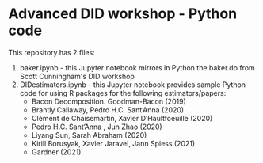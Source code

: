 # Advanced DID workshop - Python code

This repository has 2 files:
1. baker.ipynb - this Jupyter notebook mirrors in Python the baker.do from Scott Cunningham's DID workshop 
2. DIDestimators.ipynb - this Jupyter notebook provides sample Python code for using R packages for the following estimators/papers:
   * Bacon Decomposition. Goodman-Bacon (2019)
   * Brantly Callaway, Pedro H.C. Sant’Anna (2020)
   * Clément de Chaisemartin, Xavier D’Haultfoeuille (2020)
   * Pedro H.C. Sant’Anna , Jun Zhao (2020)
   * Liyang Sun, Sarah Abraham (2020)
   * Kirill Borusyak, Xavier Jaravel, Jann Spiess (2021)
   * Gardner (2021)
   
